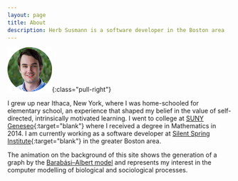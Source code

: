 ```yaml
---
layout: page
title: About
description: Herb Susmann is a software developer in the Boston area
---
```


![Herb Susmann](/public/images/me.png){:class="pull-right"}

I grew up near Ithaca, New York, where I was home-schooled for elementary school, an experience that shaped my belief in the value of self-directed, intrinsically motivated learning. I went to college at [SUNY Geneseo](http://geneseo.edu){:target="blank"} where I received a degree in Mathematics in 2014. I am currently working as a software developer at [Silent Spring Institute](http://silentspring.org){:target="blank"} in the greater Boston area. 

The animation on the background of this site shows the generation of a graph by the [Barabási–Albert model](https://en.wikipedia.org/wiki/Barab%C3%A1si%E2%80%93Albert_model) and represents my interest in the computer modelling of biological and sociological processes.
